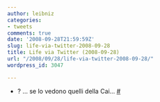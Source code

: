 ```yaml
---
author: leibniz
categories:
- tweets
comments: true
date: '2008-09-28T21:59:59Z'
slug: life-via-twitter-2008-09-28
title: Life via Twitter (2008-09-28)
url: "/2008/09/28/life-via-twitter-2008-09-28/"
wordpress_id: 3047

---
```

* ? ... se lo vedono quelli della Cai... [#](https://twitter.com/leibniz/statuses/938205215)


